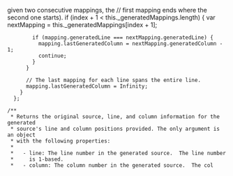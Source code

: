  given two consecutive mappings, the
	      // first mapping ends where the second one starts).
	      if (index + 1 < this._generatedMappings.length) {
	        var nextMapping = this._generatedMappings[index + 1];

	        if (mapping.generatedLine === nextMapping.generatedLine) {
	          mapping.lastGeneratedColumn = nextMapping.generatedColumn - 1;
	          continue;
	        }
	      }

	      // The last mapping for each line spans the entire line.
	      mapping.lastGeneratedColumn = Infinity;
	    }
	  };

	/**
	 * Returns the original source, line, and column information for the generated
	 * source's line and column positions provided. The only argument is an object
	 * with the following properties:
	 *
	 *   - line: The line number in the generated source.  The line number
	 *     is 1-based.
	 *   - column: The column number in the generated source.  The col